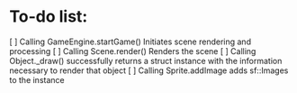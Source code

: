 # To-do list:

[ ] Calling GameEngine.startGame() Initiates scene rendering and processing
[ ] Calling Scene.render() Renders the scene
[ ] Calling Object._draw() successfully returns a struct instance with the information necessary to render that object
[ ] Calling Sprite.addImage adds sf::Images to the instance
